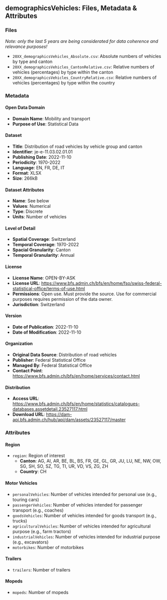 ## demographicsVehicles: Files, Metadata & Attributes

### **Files**

*Note: only the last 5 years are being considerated for data coherence and relevance purposes!*

- ```20XX_demographicsVehicles_Absolute.csv```: Absolute numbers of vehicles by type and canton
- ```20XX_demographicsVehicles_CantonRelative.csv```: Relative numbers of vehicles (percentages) by type within the canton
- ```20XX_demographicsVehicles_CountryRelative.csv```: Relative numbers of vehicles (percentages) by type within the country

### Metadata

#### Open Data Domain
- **Domain Name**: 	Mobility and transport
- **Purpose of Use**: Statistical Data

#### Dataset
- **Title**: Distribution of road vehicles by vehicle group and canton
- **Identifier**: je-e-11.03.02.01.01
- **Publishing Date**: 2022-11-10
- **Periodicity**: 1970-2022
- **Language**: EN, FR, DE, IT
- **Format**: XLSX
- **Size**: 266kB

#### Dataset Attributes
- **Name**: See below
- **Values**: Numerical
- **Type**: Discrete
- **Units**: Number of vehicles

#### Level of Detail
- **Spatial Coverage**: Switzerland
- **Temporal Coverage**: 1970-2022
- **Spacial Granularity**: Canton
- **Temporal Granularity**: Annual

#### License
- **License Name**: OPEN-BY-ASK
- **License URL**: https://www.bfs.admin.ch/bfs/en/home/fso/swiss-federal-statistical-office/terms-of-use.html
- **Permissions**: Open use. Must provide the source. Use for commercial purposes requires permission of the data owner.
- **Jurisdiction**: Switzerland

#### Version
- **Date of Publication**: 2022-11-10
- **Date of Modification**: 2022-11-10

#### Organization
- **Original Data Source**: Distribution of road vehicles
- **Publisher**: Federal Statistical Office
- **Managed By**: Federal Statistical Office
- **Contact Point**: https://www.bfs.admin.ch/bfs/en/home/services/contact.html

#### Distribution
- **Access URL**: https://www.bfs.admin.ch/bfs/en/home/statistics/catalogues-databases.assetdetail.23527117.html
- **Download URL**: https://dam-api.bfs.admin.ch/hub/api/dam/assets/23527117/master

### Attributes

#### Region
- ```region```: Region of interest 
  - **Canton**: AG, AI, AR, BE, BL, BS, FR, GE, GL, GR, JU, LU, NE, NW, OW, SG, SH, SO, SZ, TG, TI, UR, VD, VS, ZG, ZH 
  - **Country**: CH

#### Motor Vehicles
- ```personalVehicles```: Number of vehicles intended for personal use (e.g., touring cars)
- ```passengerVehicles```: Number of vehicles intended for passenger transport (e.g., coaches)
- ```goodsVehicles```: Number of vehicles intended for goods transport (e.g., trucks)
- ```agriculturalVehicles```: Number of vehicles intended for agricultural purpose (e.g., farm tractors)
- ```industrialVehicles```: Number of vehicles intended for industrial purpose (e.g., excavators)
- ```motorbikes```: Number of motorbikes

#### Trailers
- ```trailers```: Number of trailers

#### Mopeds
- ```mopeds```: Number of mopeds
